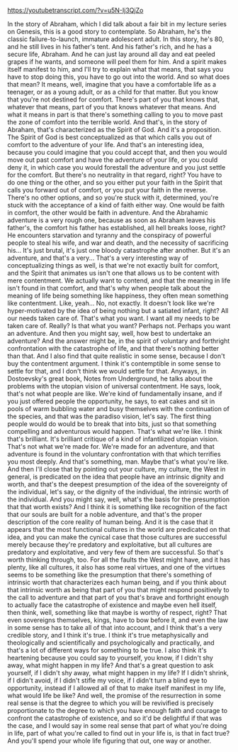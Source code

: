 https://youtubetranscript.com/?v=u5N-Ij3QjZo

 In the story of Abraham, which I did talk about a fair bit in my lecture series on Genesis, this is a good story to contemplate. So Abraham, he's the classic failure-to-launch, immature adolescent adult. In this story, he's 80, and he still lives in his father's tent. And his father's rich, and he has a secure life, Abraham. And he can just lay around all day and eat peeled grapes if he wants, and someone will peel them for him. And a spirit makes itself manifest to him, and I'll try to explain what that means, that says you have to stop doing this, you have to go out into the world. And so what does that mean? It means, well, imagine that you have a comfortable life as a teenager, or as a young adult, or as a child for that matter. But you know that you're not destined for comfort. There's part of you that knows that, whatever that means, part of you that knows whatever that means. And what it means in part is that there's something calling to you to move past the zone of comfort into the terrible world. And that's, in the story of Abraham, that's characterized as the Spirit of God. And it's a proposition. The Spirit of God is best conceptualized as that which calls you out of comfort to the adventure of your life. And that's an interesting idea, because you could imagine that you could accept that, and then you would move out past comfort and have the adventure of your life, or you could deny it, in which case you would forestall the adventure and you just settle for the comfort. But there's no neutrality in that regard, right? You have to do one thing or the other, and so you either put your faith in the Spirit that calls you forward out of comfort, or you put your faith in the reverse. There's no other options, and so you're stuck with it, determined, you're stuck with the acceptance of a kind of faith either way. One would be faith in comfort, the other would be faith in adventure. And the Abrahamic adventure is a very rough one, because as soon as Abraham leaves his father's, the comfort his father has established, all hell breaks loose, right? He encounters starvation and tyranny and the conspiracy of powerful people to steal his wife, and war and death, and the necessity of sacrificing his... It's just brutal, it's just one bloody catastrophe after another. But it's an adventure, and that's a very... That's a very interesting way of conceptualizing things as well, is that we're not exactly built for comfort, and the Spirit that animates us isn't one that allows us to be content with mere contentment. We actually want to contend, and that the meaning in life isn't found in that comfort, and that's why when people talk about the meaning of life being something like happiness, they often mean something like contentment. Like, yeah... No, not exactly. It doesn't look like we're hyper-motivated by the idea of being nothing but a satiated infant, right? All our needs taken care of. That's what you want. I want all my needs to be taken care of. Really? Is that what you want? Perhaps not. Perhaps you want an adventure. And then you might say, well, how best to undertake an adventure? And the answer might be, in the spirit of voluntary and forthright confrontation with the catastrophe of life, and that there's nothing better than that. And I also find that quite realistic in some sense, because I don't buy the contentment argument. I think it's contemptible in some sense to settle for that, and I don't think we would settle for that. Anyways, in Dostoevsky's great book, Notes from Underground, he talks about the problems with the utopian vision of universal contentment. He says, look, that's not what people are like. We're kind of fundamentally insane, and if you just offered people the opportunity, he says, to eat cakes and sit in pools of warm bubbling water and busy themselves with the continuation of the species, and that was the paradiso vision, let's say. The first thing people would do would be to break that into bits, just so that something compelling and adventurous would happen. That's what we're like. I think that's brilliant. It's brilliant critique of a kind of infantilized utopian vision. That's not what we're made for. We're made for an adventure, and that adventure is found in the voluntary confrontation with that which terrifies you most deeply. And that's something, man. Maybe that's what you're like. And then I'll close that by pointing out your culture, my culture, the West in general, is predicated on the idea that people have an intrinsic dignity and worth, and that's the deepest presumption of the idea of the sovereignty of the individual, let's say, or the dignity of the individual, the intrinsic worth of the individual. And you might say, well, what's the basis for the presumption that that worth exists? And I think it is something like recognition of the fact that our souls are built for a noble adventure, and that's the proper description of the core reality of human being. And it is the case that it appears that the most functional cultures in the world are predicated on that idea, and you can make the cynical case that those cultures are successful merely because they're predatory and exploitative, but all cultures are predatory and exploitative, and very few of them are successful. So that's worth thinking through, too. For all the faults the West might have, and it has plenty, like all cultures, it also has some real virtues, and one of the virtues seems to be something like the presumption that there's something of intrinsic worth that characterizes each human being, and if you think about that intrinsic worth as being that part of you that might respond positively to the call to adventure and that part of you that's brave and forthright enough to actually face the catastrophe of existence and maybe even hell itself, then think, well, something like that maybe is worthy of respect, right? That even sovereigns themselves, kings, have to bow before it, and even the law in some sense has to take all of that into account, and I think that's a very credible story, and I think it's true. I think it's true metaphysically and theologically and scientifically and psychologically and practically, and that's a lot of different ways for something to be true. I also think it's heartening because you could say to yourself, you know, if I didn't shy away, what might happen in my life? And that's a great question to ask yourself, if I didn't shy away, what might happen in my life? If I didn't shrink, if I didn't avoid, if I didn't stifle my voice, if I didn't turn a blind eye to opportunity, instead if I allowed all of that to make itself manifest in my life, what would life be like? And well, the promise of the resurrection in some real sense is that the degree to which you will be revivified is precisely proportionate to the degree to which you have enough faith and courage to confront the catastrophe of existence, and so it'd be delightful if that was the case, and I would say in some real sense that part of what you're doing in life, part of what you're called to find out in your life is, is that in fact true? And you'll spend your whole life figuring that out, one way or another.